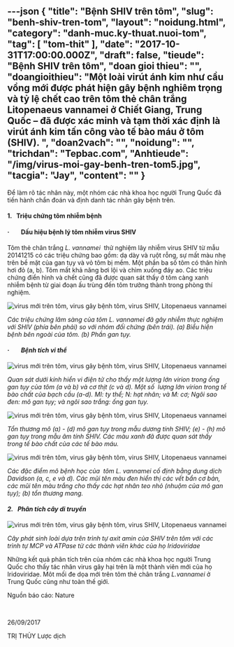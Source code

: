 ---json
{
    "title": "Bệnh SHIV trên tôm",
    "slug": "benh-shiv-tren-tom",
    "layout": "noidung.html",
    "category": "danh-muc.ky-thuat.nuoi-tom",
    "tag": [
        "tom-thit"
    ],
    "date": "2017-10-31T17:00:00.000Z",
    "draft": false,
    "tieude": "Bệnh SHIV trên tôm",
    "doan gioi thieu": "",
    "doangioithieu": "Một loài virút ánh kim như cầu vồng mới được phát hiện gây bệnh nghiêm trọng và tỷ lệ chết cao trên tôm thẻ chân trắng Litopenaeus vannamei ở Chiết Giang, Trung Quốc – đã được xác minh và tạm thời xác định là virút ánh kim tấn công vào tế bào máu ở tôm (SHIV). ",
    "doan2vach": "",
    "noidung": "",
    "trichdan": "Tepbac.com",
    "Anhtieude": "/img/virus-moi-gay-benh-tren-tom5.jpg",
    "tacgia": "Jay",
    "__content__": ""
}
---
<p>Để l&agrave;m r&otilde; t&aacute;c nh&acirc;n n&agrave;y, một nh&oacute;m c&aacute;c nh&agrave; khoa học người Trung Quốc đ&atilde; tiến h&agrave;nh chẩn đo&aacute;n v&agrave; định danh t&aacute;c nh&acirc;n g&acirc;y bệnh tr&ecirc;n.</p>

<h4><strong>1.&nbsp;&nbsp;&nbsp;</strong><strong>Triệu chứng t&ocirc;m nhiễm bệnh</strong></h4>

<h4>&middot;&nbsp;&nbsp;&nbsp;&nbsp;&nbsp;&nbsp;&nbsp;&nbsp;<strong>Dấu hiệu bệnh l&yacute; t&ocirc;m nhiễm virus SHIV</strong></h4>

<p>T&ocirc;m thẻ ch&acirc;n trắng&nbsp;<em>L. vannamei</em>&nbsp;&nbsp;thử nghiệm l&acirc;y nhiễm virus SHIV từ mẫu 20141215 c&oacute; c&aacute;c triệu chứng bao gồm: dạ d&agrave;y v&agrave; ruột rỗng, sự mất m&agrave;u nhẹ tr&ecirc;n bề mặt của gan tụy v&agrave; vỏ t&ocirc;m bị mềm. Một phần ba số t&ocirc;m c&oacute; th&acirc;n h&igrave;nh hơi đỏ (a, b). T&ocirc;m mất khả năng bơi lội v&agrave; ch&igrave;m xuống đ&aacute;y ao. C&aacute;c triệu chứng điển h&igrave;nh v&agrave; chết cũng đ&atilde; được quan s&aacute;t thấy ở t&ocirc;m c&agrave;ng xanh nhiễm bệnh từ giai đoạn ấu tr&ugrave;ng đến t&ocirc;m trưởng th&agrave;nh trong ph&ograve;ng th&iacute; nghiệm.</p>

<p><img alt="virus mới trên tôm, virus gây bệnh tôm, virus SHIV, Litopenaeus vannamei" src="https://tepbac.com/upload/images/virus-moi-gay-benh-tren-tom1.jpg" /></p>

<p><em>C&aacute;c triệu chứng l&acirc;m s&agrave;ng của t&ocirc;m L. vannamei đ&atilde; g&acirc;y nhiễm thực nghiệm với SHIV (ph&iacute;a b&ecirc;n phải) so với nh&oacute;m đối chứng (b&ecirc;n tr&aacute;i). (a) Biểu hiện bệnh b&ecirc;n ngo&agrave;i của t&ocirc;m. (b) Phần gan tụy.</em></p>

<h4>&middot;&nbsp;&nbsp;&nbsp;&nbsp;&nbsp;&nbsp;&nbsp;&nbsp;<strong><em>Bệnh t&iacute;ch vi thể</em></strong></h4>

<p><img alt="virus mới trên tôm, virus gây bệnh tôm, virus SHIV, Litopenaeus vannamei" src="https://tepbac.com/upload/images/virus-moi-gay-benh-tren-tom2.jpg" /></p>

<p><em>Quan s&aacute;t dưới k&iacute;nh hiển vi điện tử cho thấy một lượng lớn virion trong ống gan tụy của t&ocirc;m (a v&agrave; b) v&agrave; cơ thịt (c v&agrave; d). Một số &nbsp;lượng lớn virion trong tế b&agrave;o chất của bạch cầu (a-d). MI: ty thể; N: hạt nh&acirc;n; v&agrave; M: cơ; Ng&ocirc;i sao đen: m&ocirc; gan tụy; v&agrave; ng&ocirc;i sao trắng: ống gan tụy.</em></p>

<p><img alt="virus mới trên tôm, virus gây bệnh tôm, virus SHIV, Litopenaeus vannamei" src="https://tepbac.com/upload/images/virus-moi-gay-benh-tren-tom3.jpg" /></p>

<p><em>Tổn thương m&ocirc; (a) - (d) m&ocirc; gan tụy trong mẫu dương t&iacute;nh SHIV; (e) - (h) m&ocirc; gan tụy trong mẫu &acirc;m t&iacute;nh SHIV. C&aacute;c m&agrave;u xanh đ&atilde; được quan s&aacute;t thấy trong tế b&agrave;o chất của c&aacute;c tế b&agrave;o m&aacute;u.</em></p>

<p><img alt="virus mới trên tôm, virus gây bệnh tôm, virus SHIV, Litopenaeus vannamei" src="https://tepbac.com/upload/images/virus-moi-gay-benh-tren-tom4.jpg" /></p>

<p><em>C&aacute;c đặc điểm m&ocirc; bệnh học của&nbsp; t&ocirc;m L. vannamei cố định bằng dung dịch Davidson (a, c, e v&agrave; d). C&aacute;c mũi t&ecirc;n m&agrave;u đen hiển thị c&aacute;c vết bẩn cơ bản, c&aacute;c mũi t&ecirc;n m&agrave;u trắng cho thấy c&aacute;c hạt nh&acirc;n teo nhỏ (nhuộm của m&ocirc; gan tụy); (b) tổn thương mang.</em></p>

<h4><strong><em>2.&nbsp;&nbsp;&nbsp;</em></strong><strong><em>Ph&acirc;n t&iacute;ch c&acirc;y di truyền</em></strong></h4>

<p><img alt="virus mới trên tôm, virus gây bệnh tôm, virus SHIV, Litopenaeus vannamei" src="https://tepbac.com/upload/images/virus-moi-gay-benh-tren-tom6.jpg" /></p>

<p><em>C&acirc;y ph&aacute;t sinh lo&agrave;i dựa tr&ecirc;n tr&igrave;nh tự axit amin của SHIV tr&ecirc;n t&ocirc;m với c&aacute;c tr&igrave;nh tự MCP v&agrave; ATPase từ c&aacute;c th&agrave;nh vi&ecirc;n kh&aacute;c của họ Iridoviridae</em></p>

<p>Những kết quả ph&acirc;n t&iacute;ch tr&ecirc;n của nh&oacute;m c&aacute;c nh&agrave; khoa học người Trung Quốc cho thấy t&aacute;c nh&acirc;n virus g&acirc;y hại tr&ecirc;n l&agrave; một th&agrave;nh vi&ecirc;n mới của họ Iridoviridae. M&ocirc;t mối đe dọa mới tr&ecirc;n t&ocirc;m thẻ ch&acirc;n trắng&nbsp;<em>L.vannamei</em>&nbsp;ở Trung Quốc cũng như to&agrave;n thế giới.</p>

<p>Nguồn b&aacute;o c&aacute;o: Nature&nbsp;</p>

<p>&nbsp;</p>

<p>26/09/2017</p>

<p>TRỊ THỦY Lược dịch</p>
